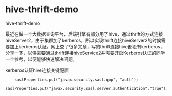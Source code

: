 # hive-thrift-demo
hive-thrift-demo

最近在做一个大数据查询平台，后端引擎有部分用了hive，通过thrift的方式连接hiveServer2，由于集群加了kerberos，所以实现thrift连接hiveServer2的时候需要加上kerberos认证。网上查了很多文章，写的thrift连接hive都没有kerberos，分享一下，以供需要通过thrift连接hiveService2并需要开启Kerberos认证的同学一个参考，以便能够快速解决问题。

kerberos认证hive连接关键配置
```aidl
    saslProperties.put("javax.security.sasl.qop", "auth");
    saslProperties.put("javax.security.sasl.server.authentication","true");
```